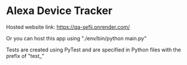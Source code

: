 # Alexa Device Tracker

Hosted website link: https://qa-sefii.onrender.com/

Or you can host this app using "./env/bin/python main.py"

Tests are created using PyTest and are specified in Python files with the prefix of "test_"